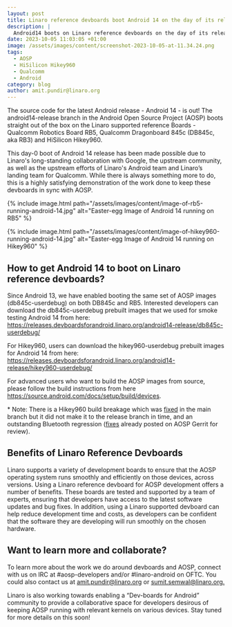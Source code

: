 ```yaml
---
layout: post
title: Linaro reference devboards boot Android 14 on the day of its release
description: |
  Android14 boots on Linaro reference devboards on the day of its release
date: 2023-10-05 11:03:05 +01:00
image: /assets/images/content/screenshot-2023-10-05-at-11.34.24.png
tags:
  - AOSP
  - HiSilicon Hikey960
  - Qualcomm
  - Android
category: blog
author: amit.pundir@linaro.org
---
```

The source code for the latest Android release - Android 14 - is out! The android14-release branch in the Android Open Source Project (AOSP) boots straight out of the box on the Linaro supported reference Boards - Qualcomm Robotics Board RB5, Qualcomm Dragonboard 845c (DB845c, aka RB3) and HiSilicon Hikey960.

This day-0 boot of Android 14 release has been made possible due to Linaro's long-standing collaboration with Google, the upstream community, as well as the upstream efforts of Linaro's Android team and Linaro’s landing team for Qualcomm. While there is always something more to do, this is a highly satisfying demonstration of the work done to keep these devboards in sync with AOSP. 

{% include image.html path="/assets/images/content/image-of-rb5-running-android-14.jpg" alt="Easter-egg Image of Android 14 running on RB5" %} 


{% include image.html path="/assets/images/content/image-of-hikey960-running-android-14.jpg" alt="Easter-egg Image of Android 14 running on Hikey960" %}

## How to get Android 14 to boot on Linaro reference devboards?

Since Android 13, we have enabled booting the same set of AOSP images (db845c-userdebug) on both DB845c and RB5. Interested developers can download the db845c-userdebug prebuilt images that we used for smoke testing Android 14 from here: <https://releases.devboardsforandroid.linaro.org/android14-release/db845c-userdebug/>

For Hikey960, users can download the hikey960-userdebug prebuilt images for Android 14 from here: <https://releases.devboardsforandroid.linaro.org/android14-release/hikey960-userdebug/>

For advanced users who want to build the AOSP images from source, please follow the build instructions from here <https://source.android.com/docs/setup/build/devices>.

\* Note: There is a Hikey960 build breakage which was [fixed](https://android.googlesource.com/device/linaro/hikey/+/743f509b2c692c67076d7a1ff7c2e297a06ff5d5) in the main branch but it did not make it to the release branch in time, and an outstanding Bluetooth regression ([fixes](https://android-review.googlesource.com/c/platform/packages/modules/Bluetooth/+/2765386) already posted on AOSP Gerrit for review).

## Benefits of Linaro Reference Devboards

Linaro supports a variety of development boards to ensure that the AOSP operating system runs smoothly and efficiently on those devices, across versions. Using a Linaro reference devboard for AOSP development offers a number of benefits. These boards are tested and supported by a team of experts, ensuring that developers have access to the latest software updates and bug fixes. In addition, using a Linaro supported devboard can help reduce development time and costs, as developers can be confident that the software they are developing will run smoothly on the chosen hardware.

## Want to learn more and collaborate?

To learn more about the work we do around devboards and AOSP, connect with us on IRC at #aosp-developers and/or #linaro-android on OFTC. You could also contact us at [amit.pundir@linaro.org](mailto:amit.pundir@linaro.org) or [sumit.semwal@linaro.org.](mailto:sumit.semwal@linaro.org)

Linaro is also working towards enabling a “Dev-boards for Android” community to provide a collaborative space for developers desirous of keeping AOSP running with relevant kernels on various devices. Stay tuned for more details on this soon!